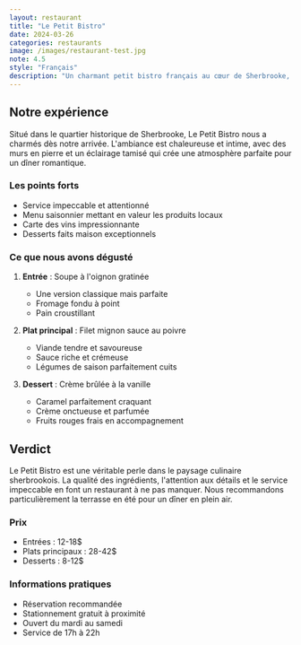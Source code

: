 ```yaml
---
layout: restaurant
title: "Le Petit Bistro"
date: 2024-03-26
categories: restaurants
image: /images/restaurant-test.jpg
note: 4.5
style: "Français"
description: "Un charmant petit bistro français au cœur de Sherbrooke, offrant une cuisine authentique et raffinée dans une ambiance chaleureuse."
---
```


## Notre expérience

Situé dans le quartier historique de Sherbrooke, Le Petit Bistro nous a charmés dès notre arrivée. L'ambiance est chaleureuse et intime, avec des murs en pierre et un éclairage tamisé qui crée une atmosphère parfaite pour un dîner romantique.

### Les points forts

- Service impeccable et attentionné
- Menu saisonnier mettant en valeur les produits locaux
- Carte des vins impressionnante
- Desserts faits maison exceptionnels

### Ce que nous avons dégusté

1. **Entrée** : Soupe à l'oignon gratinée
   - Une version classique mais parfaite
   - Fromage fondu à point
   - Pain croustillant

2. **Plat principal** : Filet mignon sauce au poivre
   - Viande tendre et savoureuse
   - Sauce riche et crémeuse
   - Légumes de saison parfaitement cuits

3. **Dessert** : Crème brûlée à la vanille
   - Caramel parfaitement craquant
   - Crème onctueuse et parfumée
   - Fruits rouges frais en accompagnement

## Verdict

Le Petit Bistro est une véritable perle dans le paysage culinaire sherbrookois. La qualité des ingrédients, l'attention aux détails et le service impeccable en font un restaurant à ne pas manquer. Nous recommandons particulièrement la terrasse en été pour un dîner en plein air.

### Prix
- Entrées : 12-18$
- Plats principaux : 28-42$
- Desserts : 8-12$

### Informations pratiques
- Réservation recommandée
- Stationnement gratuit à proximité
- Ouvert du mardi au samedi
- Service de 17h à 22h 